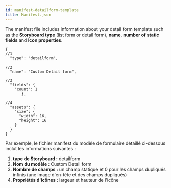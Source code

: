 ```yaml
---
id: manifest-detailform-template
title: Manifest.json
---
```

The manifest file includes information about your detail form template such as the **Storyboard type** (list form or detail form), **name**, **number of static fields** and **Icon properties**.

    {
    //1
      "type": "detailform",
    
    //2
      "name": "Custom Detail form",
    
    //3
      "fields": {
        "count": 1
           },
    
    //4
      "assets": {
        "size": {
          "width": 16,
          "height": 16
        }
      }
    }
    
    

Par exemple, le fichier manifest du modèle de formulaire détaillé ci-dessous inclut les informations suivantes :

1. **type de Storyboard :** detailform
2. **Nom du modèle :** Custom Detail form
3. **Nombre de champs :** un champ statique et 0 pour les champs dupliqués infinis (une image d'en-tête et des champs dupliqués)
4. **Propriétés d'icônes :** largeur et hauteur de l'icône